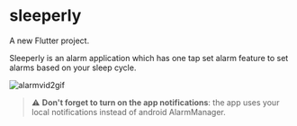 # sleeperly

A new Flutter project.

Sleeperly is an alarm application which has one tap set alarm feature to set alarms based on your sleep cycle.


![alarmvid2gif](https://user-images.githubusercontent.com/60339025/185096331-019edb14-ceaf-4a5d-83df-b78e1c07cc6c.gif)

> :warning: **Don't forget to turn on the app notifications**: the app uses your local notifications instead of android AlarmManager.
